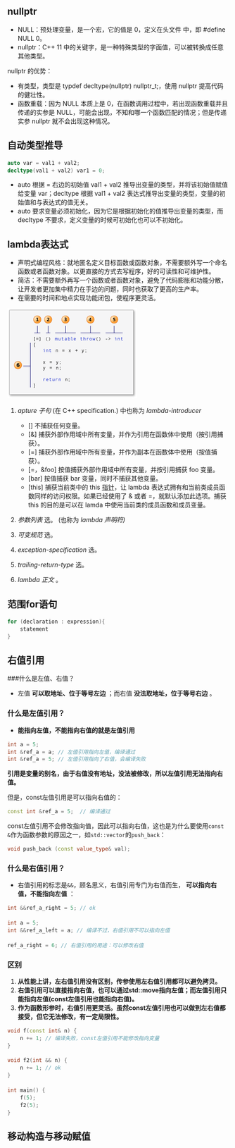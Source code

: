 ## nullptr

* NULL：预处理变量，是一个宏，它的值是 0，定义在头文件 <cstdlib> 中，即 #define NULL 0。
* nullptr：C++ 11 中的关键字，是一种特殊类型的字面值，可以被转换成任意其他类型。

nullptr 的优势：

* 有类型，类型是 typdef decltype(nullptr) nullptr_t;，使用 nullptr 提高代码的健壮性。
* 函数重载：因为 NULL 本质上是 0，在函数调用过程中，若出现函数重载并且传递的实参是 NULL，可能会出现，不知和哪一个函数匹配的情况；但是传递实参 nullptr 就不会出现这种情况。

## 自动类型推导

```cpp
auto var = val1 + val2;
decltype(val1 + val2) var1 = 0;
```

* auto 根据 = 右边的初始值 val1 + val2 推导出变量的类型，并将该初始值赋值给变量 var；decltype 根据 val1 + val2 表达式推导出变量的类型，变量的初始值和与表达式的值无关。
* auto 要求变量必须初始化，因为它是根据初始化的值推导出变量的类型，而 decltype 不要求，定义变量的时候可初始化也可以不初始化。

## lambda表达式

* 声明式编程风格：就地匿名定义目标函数或函数对象，不需要额外写一个命名函数或者函数对象。以更直接的方式去写程序，好的可读性和可维护性。
* 简洁：不需要额外再写一个函数或者函数对象，避免了代码膨胀和功能分散，让开发者更加集中精力在手边的问题，同时也获取了更高的生产率。
* 在需要的时间和地点实现功能闭包，使程序更灵活。

![image.png](assets/image-20220319110140-zgcry2z.png)

1. *apture 子句* (在 C++ specification.) 中也称为 *lambda-introducer*

    * [] 不捕获任何变量。
    * [&] 捕获外部作用域中所有变量，并作为引用在函数体中使用（按引用捕获）。
    * [=] 捕获外部作用域中所有变量，并作为副本在函数体中使用（按值捕获）。
    * [=，&foo] 按值捕获外部作用域中所有变量，并按引用捕获 foo 变量。
    * [bar] 按值捕获 bar 变量，同时不捕获其他变量。
    * [this] 捕获当前类中的 this [指针](http://c.biancheng.net/c/80/)，让 lambda 表达式拥有和当前类成员函数同样的访问权限。如果已经使用了 & 或者 =，就默认添加此选项。捕获 this 的目的是可以在 lamda 中使用当前类的成员函数和成员变量。
2. *参数列表* 选。 (也称为 *lambda 声明符)*
3. *可变规范* 选。
4. *exception-specification* 选。
5. *trailing-return-type* 选。
6. *lambda 正文* 。

## 范围for语句

```cpp
for (declaration : expression){
    statement
}
```

## 右值引用

###什么是左值、右值？

* 左值 **可以取地址、位于等号左边** ；而右值 **没法取地址，位于等号右边** 。

### 什么是左值引用？

* **能指向左值，不能指向右值的就是左值引用**

```cpp
int a = 5;
int &ref_a = a; // 左值引用指向左值，编译通过
int &ref_a = 5; // 左值引用指向了右值，会编译失败
```

**引用是变量的别名，由于右值没有地址，没法被修改，所以左值引用无法指向右值。**

但是，const左值引用是可以指向右值的：

```cpp
const int &ref_a = 5;  // 编译通过
```

const左值引用不会修改指向值，因此可以指向右值，这也是为什么要使用`const &`作为函数参数的原因之一，如`std::vector`的`push_back`：

```cpp
void push_back (const value_type& val);
```

### 什么是右值引用？

* 右值引用的标志是`&&`，顾名思义，右值引用专门为右值而生， **可以指向右值，不能指向左值** ：

```cpp
int &&ref_a_right = 5; // ok
 
int a = 5;
int &&ref_a_left = a; // 编译不过，右值引用不可以指向左值
 
ref_a_right = 6; // 右值引用的用途：可以修改右值
```

### 区别

1. **从性能上讲，左右值引用没有区别，传参使用左右值引用都可以避免拷贝。**
2. **右值引用可以直接指向右值，也可以通过std::move指向左值；而左值引用只能指向左值(const左值引用也能指向右值)。**
3. **作为函数形参时，右值引用更灵活。虽然const左值引用也可以做到左右值都接受，但它无法修改，有一定局限性。**

```cpp
void f(const int& n) {
    n += 1; // 编译失败，const左值引用不能修改指向变量
}

void f2(int && n) {
    n += 1; // ok
}

int main() {
    f(5);
    f2(5);
}
```

## 移动构造与移动赋值
